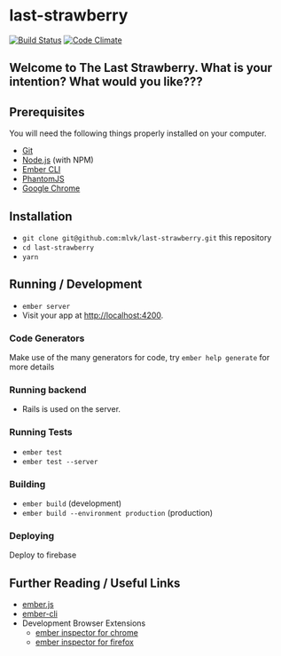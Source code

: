 # last-strawberry
[![Build Status][travis-badge]][travis-badge-url]
[![Code Climate](https://codeclimate.com/github/brancusi/last-strawberry/badges/gpa.svg)](https://codeclimate.com/github/brancusi/last-strawberry)

## Welcome to The Last Strawberry. What is your intention? What would you like???

## Prerequisites

You will need the following things properly installed on your computer.

* [Git](https://git-scm.com/)
* [Node.js](https://nodejs.org/) (with NPM)
* [Ember CLI](https://ember-cli.com/)
* [PhantomJS](http://phantomjs.org/)
* [Google Chrome](https://google.com/chrome/)

## Installation

* `git clone git@github.com:mlvk/last-strawberry.git` this repository
* `cd last-strawberry`
* `yarn`

## Running / Development

* `ember server`
* Visit your app at [http://localhost:4200](http://localhost:4200).

### Code Generators

Make use of the many generators for code, try `ember help generate` for more details

### Running backend

* Rails is used on the server.

### Running Tests

* `ember test`
* `ember test --server`

### Building

* `ember build` (development)
* `ember build --environment production` (production)

### Deploying

Deploy to firebase

## Further Reading / Useful Links

* [ember.js](https://emberjs.com/)
* [ember-cli](https://ember-cli.com/)
* Development Browser Extensions
  * [ember inspector for chrome](https://chrome.google.com/webstore/detail/ember-inspector/bmdblncegkenkacieihfhpjfppoconhi)
  * [ember inspector for firefox](https://addons.mozilla.org/en-US/firefox/addon/ember-inspector/)

[travis-badge]: https://travis-ci.org/mlvk/last-strawberry.svg?branch=master
[travis-badge-url]: https://travis-ci.org/mlvk/last-strawberry
